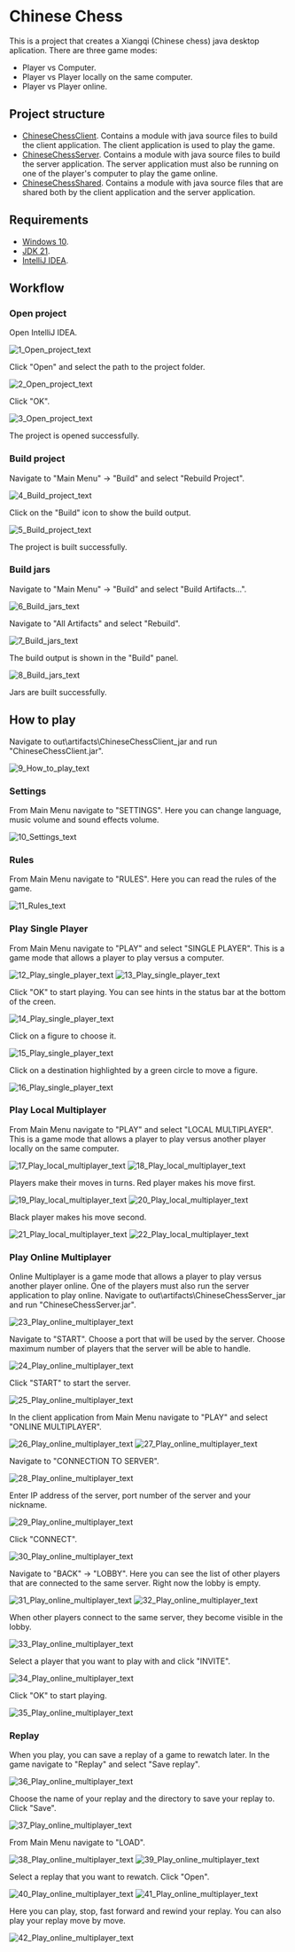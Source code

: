# Chinese Chess

This is a project that creates a Xiangqi (Chinese chess) java desktop aplication. There are three game modes:
* Player vs Computer.
* Player vs Player locally on the same computer.
* Player vs Player online.

## Project structure

* [ChineseChessClient][ChineseChessClient_link]. Contains a module with java source files to build the client application. The client application is used to play the game.
* [ChineseChessServer][ChineseChessServer_link]. Contains a module with java source files to build the server application. The server application must also be running on one of the player's computer to play the game online.
* [ChineseChessShared][ChineseChessShared_link]. Contains a module with java source files that are shared both by the client application and the server application.

## Requirements

* [Windows 10][Windows10_link].
* [JDK 21][JDK_21_link].
* [IntelliJ IDEA][IntelliJ_IDEA_link].

## Workflow

### Open project

Open IntelliJ IDEA.

![1_Open_project_text][1_Open_project_link]

Click "Open" and select the path to the project folder.

![2_Open_project_text][2_Open_project_link]

Click "OK".

![3_Open_project_text][3_Open_project_link]

The project is opened successfully.

### Build project

Navigate to "Main Menu" -> "Build" and select "Rebuild Project".

![4_Build_project_text][4_Build_project_link]

Click on the "Build" icon to show the build output.

![5_Build_project_text][5_Build_project_link]

The project is built successfully.

### Build jars

Navigate to "Main Menu" -> "Build" and select "Build Artifacts...".

![6_Build_jars_text][6_Build_jars_link]

Navigate to "All Artifacts" and select "Rebuild".

![7_Build_jars_text][7_Build_jars_link]

The build output is shown in the "Build" panel.

![8_Build_jars_text][8_Build_jars_link]

Jars are built successfully.

## How to play

Navigate to out\artifacts\ChineseChessClient_jar and run "ChineseChessClient.jar".

![9_How_to_play_text][9_How_to_play_link]

### Settings

From Main Menu navigate to "SETTINGS". Here you can change language, music volume and sound effects volume.

![10_Settings_text][10_Settings_link]

### Rules

From Main Menu navigate to "RULES". Here you can read the rules of the game.

![11_Rules_text][11_Rules_link]

### Play Single Player

From Main Menu navigate to "PLAY" and select "SINGLE PLAYER". This is a game mode that allows a player to play versus a computer.

![12_Play_single_player_text][12_Play_single_player_link]
![13_Play_single_player_text][13_Play_single_player_link]

Click "OK" to start playing. You can see hints in the status bar at the bottom of the creen.

![14_Play_single_player_text][14_Play_single_player_link]

Click on a figure to choose it.

![15_Play_single_player_text][15_Play_single_player_link]

Click on a destination highlighted by a green circle to move a figure.

![16_Play_single_player_text][16_Play_single_player_link]

### Play Local Multiplayer

From Main Menu navigate to "PLAY" and select "LOCAL MULTIPLAYER". This is a game mode that allows a player to play versus another player locally on the same computer.

![17_Play_local_multiplayer_text][17_Play_local_multiplayer_link]
![18_Play_local_multiplayer_text][18_Play_local_multiplayer_link]

Players make their moves in turns. Red player makes his move first.

![19_Play_local_multiplayer_text][19_Play_local_multiplayer_link]
![20_Play_local_multiplayer_text][20_Play_local_multiplayer_link]

Black player makes his move second.

![21_Play_local_multiplayer_text][21_Play_local_multiplayer_link]
![22_Play_local_multiplayer_text][22_Play_local_multiplayer_link]

### Play Online Multiplayer

Online Multiplayer is a game mode that allows a player to play versus another player online. One of the players must also run the server application to play online. Navigate to out\artifacts\ChineseChessServer_jar and run "ChineseChessServer.jar".

![23_Play_online_multiplayer_text][23_Play_online_multiplayer_link]

Navigate to "START". Choose a port that will be used by the server. Choose maximum number of players that the server will be able to handle.

![24_Play_online_multiplayer_text][24_Play_online_multiplayer_link]

Click "START" to start the server.

![25_Play_online_multiplayer_text][25_Play_online_multiplayer_link]

In the client application from Main Menu navigate to "PLAY" and select "ONLINE MULTIPLAYER".

![26_Play_online_multiplayer_text][26_Play_online_multiplayer_link]
![27_Play_online_multiplayer_text][27_Play_online_multiplayer_link]

Navigate to "CONNECTION TO SERVER".

![28_Play_online_multiplayer_text][28_Play_online_multiplayer_link]

Enter IP address of the server, port number of the server and your nickname.

![29_Play_online_multiplayer_text][29_Play_online_multiplayer_link]

Click "CONNECT".

![30_Play_online_multiplayer_text][30_Play_online_multiplayer_link]

Navigate to "BACK" -> "LOBBY". Here you can see the list of other players that are connected to the same server. Right now the lobby is empty.

![31_Play_online_multiplayer_text][31_Play_online_multiplayer_link]
![32_Play_online_multiplayer_text][32_Play_online_multiplayer_link]

When other players connect to the same server, they become visible in the lobby.

![33_Play_online_multiplayer_text][33_Play_online_multiplayer_link]

Select a player that you want to play with and click "INVITE".

![34_Play_online_multiplayer_text][34_Play_online_multiplayer_link]

Click "OK" to start playing.

![35_Play_online_multiplayer_text][35_Play_online_multiplayer_link]

### Replay

When you play, you can save a replay of a game to rewatch later. In the game navigate to "Replay" and select "Save replay".

![36_Play_online_multiplayer_text][36_Play_online_multiplayer_link]

Choose the name of your replay and the directory to save your replay to. Click "Save".

![37_Play_online_multiplayer_text][37_Play_online_multiplayer_link]

From Main Menu navigate to "LOAD".

![38_Play_online_multiplayer_text][38_Play_online_multiplayer_link]
![39_Play_online_multiplayer_text][39_Play_online_multiplayer_link]

Select a replay that you want to rewatch. Click "Open".

![40_Play_online_multiplayer_text][40_Play_online_multiplayer_link]
![41_Play_online_multiplayer_text][41_Play_online_multiplayer_link]

Here you can play, stop, fast forward and rewind your replay. You can also play your replay move by move.

![42_Play_online_multiplayer_text][42_Play_online_multiplayer_link]




[ChineseChessShared_link]: ChineseChessShared
[ChineseChessClient_link]: ChineseChessClient
[ChineseChessServer_link]: ChineseChessServer
[Windows10_link]: https://www.microsoft.com/software-download/windows10
[JDK_21_link]: https://www.oracle.com/java/technologies/downloads/#jdk21-windows
[IntelliJ_IDEA_link]: https://www.jetbrains.com/idea/download/?section=windows

[1_Open_project_link]: images/1_Open_project.png
[2_Open_project_link]: images/2_Open_project.png
[3_Open_project_link]: images/3_Open_project.png
[4_Build_project_link]: images/4_Build_project.png
[5_Build_project_link]: images/5_Build_project.png
[6_Build_jars_link]: images/6_Build_jars.png
[7_Build_jars_link]: images/7_Build_jars.png
[8_Build_jars_link]: images/8_Build_jars.png
[9_How_to_play_link]: images/9_How_to_play.png
[10_Settings_link]: images/10_Settings.png
[11_Rules_link]: images/11_Rules.png
[12_Play_single_player_link]: images/12_Play_single_player.png
[13_Play_single_player_link]: images/13_Play_single_player.png
[14_Play_single_player_link]: images/14_Play_single_player.png
[15_Play_single_player_link]: images/15_Play_single_player.png
[16_Play_single_player_link]: images/16_Play_single_player.png
[17_Play_local_multiplayer_link]: images/17_Play_local_multiplayer.png
[18_Play_local_multiplayer_link]: images/18_Play_local_multiplayer.png
[19_Play_local_multiplayer_link]: images/19_Play_local_multiplayer.png
[20_Play_local_multiplayer_link]: images/20_Play_local_multiplayer.png
[21_Play_local_multiplayer_link]: images/21_Play_local_multiplayer.png
[22_Play_local_multiplayer_link]: images/22_Play_local_multiplayer.png
[23_Play_online_multiplayer_link]: images/23_Play_online_multiplayer.png
[24_Play_online_multiplayer_link]: images/24_Play_online_multiplayer.png
[25_Play_online_multiplayer_link]: images/25_Play_online_multiplayer.png
[26_Play_online_multiplayer_link]: images/26_Play_online_multiplayer.png
[27_Play_online_multiplayer_link]: images/27_Play_online_multiplayer.png
[28_Play_online_multiplayer_link]: images/28_Play_online_multiplayer.png
[29_Play_online_multiplayer_link]: images/29_Play_online_multiplayer.png
[30_Play_online_multiplayer_link]: images/30_Play_online_multiplayer.png
[31_Play_online_multiplayer_link]: images/31_Play_online_multiplayer.png
[32_Play_online_multiplayer_link]: images/32_Play_online_multiplayer.png
[33_Play_online_multiplayer_link]: images/33_Play_online_multiplayer.png
[34_Play_online_multiplayer_link]: images/34_Play_online_multiplayer.png
[35_Play_online_multiplayer_link]: images/35_Play_online_multiplayer.png
[36_Play_online_multiplayer_link]: images/36_Play_online_multiplayer.png
[37_Play_online_multiplayer_link]: images/37_Play_online_multiplayer.png
[38_Play_online_multiplayer_link]: images/38_Play_online_multiplayer.png
[39_Play_online_multiplayer_link]: images/39_Play_online_multiplayer.png
[40_Play_online_multiplayer_link]: images/40_Play_online_multiplayer.png
[41_Play_online_multiplayer_link]: images/41_Play_online_multiplayer.png
[42_Play_online_multiplayer_link]: images/42_Play_online_multiplayer.png